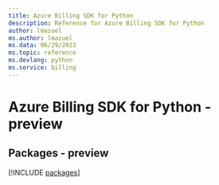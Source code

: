 ```yaml
---
title: Azure Billing SDK for Python
description: Reference for Azure Billing SDK for Python
author: lmazuel
ms.author: lmazuel
ms.data: 06/29/2023
ms.topic: reference
ms.devlang: python
ms.service: billing
---
```

# Azure Billing SDK for Python - preview
## Packages - preview
[!INCLUDE [packages](billing-index.md)]
